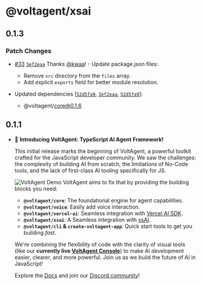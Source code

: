 # @voltagent/xsai

## 0.1.3

### Patch Changes

- [#33](https://github.com/VoltAgent/voltagent/pull/33) [`3ef2eaa`](https://github.com/VoltAgent/voltagent/commit/3ef2eaa9661e8ecfebf17af56b09af41285d0ca9) Thanks [@kwaa](https://github.com/kwaa)! - Update package.json files:

  - Remove `src` directory from the `files` array.
  - Add explicit `exports` field for better module resolution.

- Updated dependencies [[`52d5fa9`](https://github.com/VoltAgent/voltagent/commit/52d5fa94045481dc43dc260a40b701606190585c), [`3ef2eaa`](https://github.com/VoltAgent/voltagent/commit/3ef2eaa9661e8ecfebf17af56b09af41285d0ca9), [`52d5fa9`](https://github.com/VoltAgent/voltagent/commit/52d5fa94045481dc43dc260a40b701606190585c)]:
  - @voltagent/core@0.1.6

## 0.1.1

- 🚀 **Introducing VoltAgent: TypeScript AI Agent Framework!**

  This initial release marks the beginning of VoltAgent, a powerful toolkit crafted for the JavaScript developer community. We saw the challenges: the complexity of building AI from scratch, the limitations of No-Code tools, and the lack of first-class AI tooling specifically for JS.

  ![VoltAgent Demo](https://cdn.voltagent.dev/readme/demo.gif)
  VoltAgent aims to fix that by providing the building blocks you need:

  - **`@voltagent/core`**: The foundational engine for agent capabilities.
  - **`@voltagent/voice`**: Easily add voice interaction.
  - **`@voltagent/vercel-ai`**: Seamless integration with [Vercel AI SDK](https://sdk.vercel.ai/docs/introduction).
  - **`@voltagent/xsai`**: A Seamless integration with [xsAI](https://xsai.js.org/).
  - **`@voltagent/cli` & `create-voltagent-app`**: Quick start tools to get you building _fast_.

  We're combining the flexibility of code with the clarity of visual tools (like our **currently live [VoltAgent Console](https://console.voltagent.dev/)**) to make AI development easier, clearer, and more powerful. Join us as we build the future of AI in JavaScript!

  Explore the [Docs](https://voltagent.dev/docs/) and join our [Discord community](https://s.voltagent.dev/discord)!
